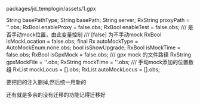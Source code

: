 packages/jd_templogin/assets/1.gpx



  String basePathType;
  String basePath;
  String server;
  RxString proxyPath = ''.obs;
  RxBool enableProxy = false.obs;
  RxBool enableTest = false.obs;
  /// 是否手动mock位置，由此变量控制
  /// [false] 为不手动mock
  RxBool isMockLocation = false.obs;
  final Rx<AutoMockEnum> autoMockType = AutoMockEnum.none.obs;
  bool isShowUpgrade;
  RxBool isMockTime = false.obs;
  RxBool isGpxMock = false.obs;
  /// gpx mock 的文件路径
  RxString gpxMockFile = ''.obs;
  RxString mockTime = ''.obs;
  /// 手动mock添加的位置数组
  RxList<MockLocusModel> mockLocus = <MockLocusModel>[].obs;
  RxList<MockLocusModel> autoMockLocus = <MockLocusModel>[].obs;



  要把旧的注入删掉,然后统一用新的

  还有就是多余的没有迁移的功能记得迁移好